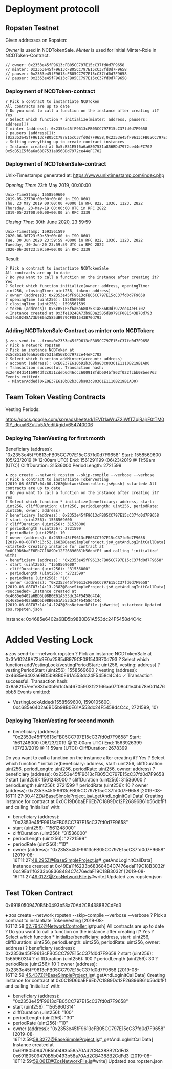 # Deployment protocoll

## Ropsten Testnet

Given addresses on Ropsten:

*Owner* is used in NCDTokenSale.
*Minter* is used for initial Minter-Role in NCDToken-Contract.

```
// owner: 0x2353e45fF9613cFB05CC797E15cC37fd0d7F9658
// minter: 0x2353e45fF9613cFB05CC797E15cC37fd0d7F9658
// pauser: 0x2353e45fF9613cFB05CC797E15cC37fd0d7F9658
// pauser: 0x2353e45fF9613cFB05CC797E15cC37fd0d7F9658
```

### Deployment of NCDToken-contract

```
? Pick a contract to instantiate NCDToken
All contracts are up to date
? Do you want to call a function on the instance after creating it? Yes
? Select which function * initialize(minter: address, pausers: address[])
? minter (address): 0x2353e45fF9613cFB05CC797E15cC37fd0d7F9658
? pausers (address[]): [0x2353e45fF9613cFB05CC797E15cC37fd0d7F9658,0x2353e45fF9613cFB05CC797E15cC37fd0d7F9658]
✓ Setting everything up to create contract instances
✓ Instance created at 0x5cB51E5f6a6a6807531a856BDd7972ce44eFC702
0x5cB51E5f6a6a6807531a856BDd7972ce44eFC702
```

### Deployment of NCDTokenSale-contract


Unix-Timestamps generated at: https://www.unixtimestamp.com/index.php

*Opening Time*: 23th May 2019, 00:00:00
```
Unix-TimeStamp: 1558569600
2019-05-23T00:00:00+00:00 in ISO 8601
Thu, 23 May 2019 00:00:00 +0000 in RFC 822, 1036, 1123, 2822
Thursday, 23-May-19 00:00:00 UTC in RFC 2822
2019-05-23T00:00:00+00:00 in RFC 3339
```

*Closing Time*: 30th June 2020, 23:59:59
```
Unix-Timestamp: 1593561599
2020-06-30T23:59:59+00:00 in ISO 8601
Tue, 30 Jun 2020 23:59:59 +0000 in RFC 822, 1036, 1123, 2822
Tuesday, 30-Jun-20 23:59:59 UTC in RFC 2822
2020-06-30T23:59:59+00:00 in RFC 3339
```

Result:

```
? Pick a contract to instantiate NCDTokenSale
All contracts are up to date
? Do you want to call a function on the instance after creating it? Yes
? Select which function initialize(owner: address, openingTime: uint256, closingTime: uint256, token: address)
? owner (address): 0x2353e45fF9613cFB05CC797E15cC37fd0d7F9658
? openingTime (uint256): 1558569600
? closingTime (uint256): 1593561599
? token (address): 0x5cB51E5f6a6a6807531a856BDd7972ce44eFC702
✓ Instance created at 0x3fe10248A73b9E0a2585dB979CF081543B70d793
0x3fe10248A73b9E0a2585dB979CF081543B70d793
```

### Adding NCDTokenSale Contract as minter onto NCDToken:


```
$ zos send-tx --from=0x2353e45fF9613cFB05CC797E15cC37fd0d7F9658
? Pick a network ropsten
? Pick an instance NCDToken at 0x5cB51E5f6a6a6807531a856BDd7972ce44eFC702
? Select which function addMinter(account: address)
? account (address): 0xE0E37E610bD2b3C8ba83c80361E1110B219B1AD0
✓ Transaction successful. Transaction hash: 0x2e484d1416994df2c031cdeb6d46ccc600918fdb604bf862f022fcbb08bee763
Events emitted:
 - MinterAdded(0xE0E37E610bD2b3C8ba83c80361E1110B219B1AD0)
```

## Team Token Vesting Contracts

Vesting Periods:

https://docs.google.com/spreadsheets/d/1EVD1aWruZ2IWfTZqiRajrF0tTM00IY_doual6ZuUu5A/edit#gid=654740006


### Deploying TokenVesting for first month


Beneficiary (address): "0x2353e45fF9613cFB05CC797E15cC37fd0d7F9658"
Start: 1558569600 (05/23/2019 @ 12:00am UTC)
End: 1561291199 (06/23/2019 @ 11:59am (UTC))
CliffDuration: 31536000
PeriodLength: 2721599

```
♠ zos create --network ropsten --skip-compile --verbose --verbose
? Pick a contract to instantiate TokenVesting
[2019-08-08T07:04:00.126Z@NetworkController.js#push] <started> All contracts are up to date
? Do you want to call a function on the instance after creating it? Yes
? Select which function * initialize(beneficiary: address, start: uint256, cliffDuration: uint256, periodLength: uint256, periodRate: uint256, owner: address)
? beneficiary (address): 0x2353e45fF9613cFB05CC797E15cC37fd0d7F9658
? start (uint256): 1558569600
? cliffDuration (uint256): 31536000
? periodLength (uint256): 2721599
? periodRate (uint256): 10
? owner (address): 0x2353e45fF9613cFB05CC797E15cC37fd0d7F9658
[2019-08-08T07:13:52.168Z@BaseSimpleProject.js#_getAndLogInitCallData] <started> Creating instance for contract at 0x0C19D6baEF6Eb7C1889Dc12F26896B61b56dbfFf and calling 'initialize' with:
- beneficiary (address): "0x2353e45fF9613cFB05CC797E15cC37fd0d7F9658"
- start (uint256): "1558569600"
- cliffDuration (uint256): "31536000"
- periodLength (uint256): "2721599"
- periodRate (uint256): "10"
- owner (address): "0x2353e45fF9613cFB05CC797E15cC37fd0d7F9658"
[2019-08-08T07:14:13.238Z@BaseSimpleProject.js#_getAndLogInitCallData] <succeeded> Instance created at 0x4685e6402a6BD5b98B0E61A553dc24F5458d4C4c
0x4685e6402a6BD5b98B0E61A553dc24F5458d4C4c
[2019-08-08T07:14:14.124Z@ZosNetworkFile.js#write] <started> Updated zos.ropsten.json
```

Instance: 0x4685e6402a6BD5b98B0E61A553dc24F5458d4C4c

# Added Vesting Lock

♠ zos send-tx --network ropsten
? Pick an instance NCDTokenSale at 0x3fe10248A73b9E0a2585dB979CF081543B70d793
? Select which function addVestingLock(vestingPeriodStart: uint256, vesting: address)
? vestingPeriodStart (uint256): 1558569600
? vesting (address): 0x4685e6402a6BD5b98B0E61A553dc24F5458d4C4c
✓ Transaction successful. Transaction hash: 0x8a82f57eefe83bd0b9d1c0d46705903f22166aa07f08cb1e4bb78e0d1476bbb5
Events emitted:
 - VestingLockAdded(1558569600, 1590105600, 0x4685e6402a6BD5b98B0E61A553dc24F5458d4C4c, 2721599, 10)

### Deploying TokenVesting for second month

- beneficiary (address): "0x2353e45fF9613cFB05CC797E15cC37fd0d7F9658"
Start: 1561248000 (06/23/2019 @ 12:00am UTC)
End: 1563926399 (07/23/2019 @ 11:59am (UTC))
CliffDuration: 2678399

 Do you want to call a function on the instance after creating it? Yes
? Select which function * initialize(beneficiary: address, start: uint256, cliffDuration: uint256, periodLength: uint256, periodRate: uint256, owner: address)
? beneficiary (address): 0x2353e45fF9613cFB05CC797E15cC37fd0d7F9658
? start (uint256): 1561248000
? cliffDuration (uint256): 31536000
? periodLength (uint256): 2721599
? periodRate (uint256): 10
? owner (address): 0x2353e45fF9613cFB05CC797E15cC37fd0d7F9658
[2019-08-16T11:27:30.412Z@BaseSimpleProject.js#_getAndLogInitCallData] <started> Creating instance for contract at 0x0C19D6baEF6Eb7C1889Dc12F26896B61b56dbfFf and calling 'initialize' with:
- beneficiary (address): "0x2353e45fF9613cFB05CC797E15cC37fd0d7F9658"
- start (uint256): "1561248000"
- cliffDuration (uint256): "31536000"
- periodLength (uint256): "2721599"
- periodRate (uint256): "10"
- owner (address): "0x2353e45fF9613cFB05CC797E15cC37fd0d7F9658"
[2019-08-16T11:27:48.295Z@BaseSimpleProject.js#_getAndLogInitCallData] <succeeded> Instance created at 0x49Ea11f6233b68368484C7476edaF19C18B3032f
0x49Ea11f6233b68368484C7476edaF19C18B3032f
[2019-08-16T11:27:49.012Z@ZosNetworkFile.js#write] <started> Updated zos.ropsten.json





## Test TOken Contract

0x69180509470B5b0493b58a70Ad2CB4388B2CdFd3

♠ zos create --network ropsten --skip-compile --verbose --verbose
? Pick a contract to instantiate TokenVesting
[2019-08-16T12:58:02.794Z@NetworkController.js#push] <started> All contracts are up to date
? Do you want to call a function on the instance after creating it? Yes
? Select which function * initialize(beneficiary: address, start: uint256, cliffDuration: uint256, periodLength: uint256, periodRate: uint256, owner: address)
? beneficiary (address): 0x2353e45fF9613cFB05CC797E15cC37fd0d7F9658
? start (uint256): 1565960314
? cliffDuration (uint256): 100
? periodLength (uint256): 30
? periodRate (uint256): 10
? owner (address): 0x2353e45fF9613cFB05CC797E15cC37fd0d7F9658
[2019-08-16T12:59:45.437Z@BaseSimpleProject.js#_getAndLogInitCallData] <started> Creating instance for contract at 0x0C19D6baEF6Eb7C1889Dc12F26896B61b56dbfFf and calling 'initialize' with:
- beneficiary (address): "0x2353e45fF9613cFB05CC797E15cC37fd0d7F9658"
- start (uint256): "1565960314"
- cliffDuration (uint256): "100"
- periodLength (uint256): "30"
- periodRate (uint256): "10"
- owner (address): "0x2353e45fF9613cFB05CC797E15cC37fd0d7F9658"
[2019-08-16T12:59:58.327Z@BaseSimpleProject.js#_getAndLogInitCallData] <succeeded> Instance created at 0x69180509470B5b0493b58a70Ad2CB4388B2CdFd3
0x69180509470B5b0493b58a70Ad2CB4388B2CdFd3
[2019-08-16T12:59:59.061Z@ZosNetworkFile.js#write] <started> Updated zos.ropsten.json


